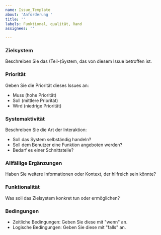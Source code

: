 ```yaml
---
name: Issue_Template
about: 'Anforderung '
title: ''
labels: Funktional, qualität, Rand
assignees: ''

---
```


### Zielsystem

Beschreiben Sie das (Teil-)System, das von diesem Issue betroffen ist.


### Priorität


Geben Sie die Priorität dieses Issues an:
- Muss (hohe Priorität)
- Soll (mittlere Priorität)
- Wird (niedrige Priorität)




### Systemaktivität


Beschreiben Sie die Art der Interaktion:
- Soll das System selbständig handeln?
- Soll dem Benutzer eine Funktion angeboten werden?
- Bedarf es einer Schnittstelle?




### Allfällige Ergänzungen

 Haben Sie weitere Informationen oder Kontext, der hilfreich sein könnte?



### Funktionalität

 Was soll das Zielsystem konkret tun oder ermöglichen?


### Bedingungen


- Zeitliche Bedingungen: Geben Sie diese mit "wenn" an.
- Logische Bedingungen: Geben Sie diese mit "falls" an.
